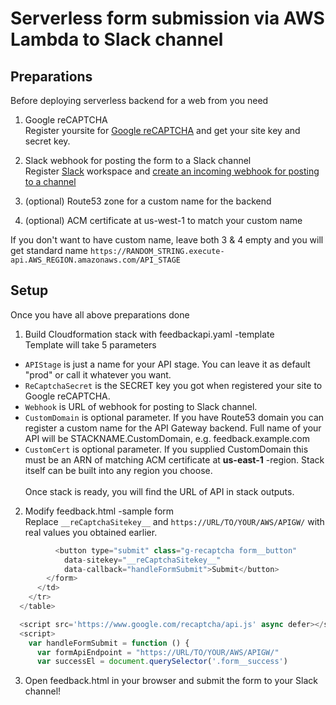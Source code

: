 # Serverless form submission via AWS Lambda to Slack channel

## Preparations

Before deploying serverless backend for a web from you need 

1. Google reCAPTCHA<br>
Register yoursite for [Google reCAPTCHA](https://www.google.com/recaptcha/) and get your site key and secret key.

2. Slack webhook for posting the form to a Slack channel<br>
Register [Slack](https://slack.com/) workspace and [create an incoming webhook for posting to a channel](https://slack.com/intl/en-fi/help/articles/115005265063-Incoming-WebHooks-for-Slack)
3. (optional) Route53 zone for a custom name for the backend
4. (optional) ACM certificate at us-west-1 to match your custom name

If you don't want to have custom name, leave both 3 & 4 empty and you will get standard name ```https://RANDOM_STRING.execute-api.AWS_REGION.amazonaws.com/API_STAGE```

## Setup

Once you have all above preparations done

1. Build Cloudformation stack with feedbackapi.yaml -template<br>
Template will take 5 parameters
- <code>APIStage</code> is just a name for your API stage. You can leave it as default "prod" or call it whatever you want.
- <code>ReCaptchaSecret</code> is the SECRET key you got when registered your site to Google reCAPTCHA.
- <code>Webhook</code> is URL of webhook for posting to Slack channel.
- <code>CustomDomain</code> is optional parameter. If you have Route53 domain you can register a custom name for the API Gateway backend. Full name of your API will be STACKNAME.CustomDomain, e.g. feedback.example.com
- <code>CustomCert</code> is optional parameter. If you supplied CustomDomain this must be an ARN of matching ACM certificate at __us-east-1__ -region. Stack itself can be built into any region you choose.
<br><br>Once stack is ready, you will find the URL of API in stack outputs.

2. Modify feedback.html -sample form<br>
Replace ```__reCaptchaSitekey__``` and 
```https://URL/TO/YOUR/AWS/APIGW/``` with real values you obtained earlier.
```javascript
          <button type="submit" class="g-recaptcha form__button"
		    data-sitekey="__reCaptchaSitekey__"
            data-callback="handleFormSubmit">Submit</button>
        </form>
      </td>
    </tr>
  </table>

  <script src='https://www.google.com/recaptcha/api.js' async defer></script>
  <script>
    var handleFormSubmit = function () {
      var formApiEndpoint = "https://URL/TO/YOUR/AWS/APIGW/"
      var successEl = document.querySelector('.form__success')
```

3. Open feedback.html in your browser and submit the form to your Slack channel!

